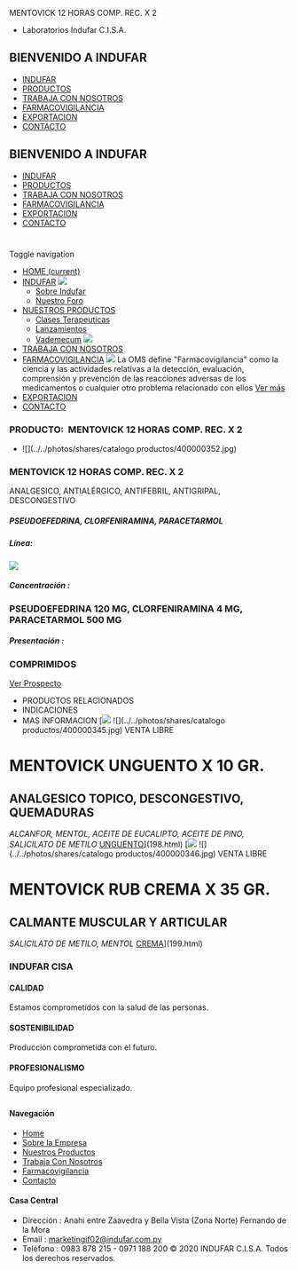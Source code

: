 MENTOVICK 12 HORAS COMP. REC. X 2
- Laboratorios Indufar C.I.S.A.
## BIENVENIDO A INDUFAR
* [INDUFAR](205.html#)
* [PRODUCTOS](205.html#)
* [TRABAJA CON NOSOTROS](205.html#)
* [FARMACOVIGILANCIA](205.html#)
* [EXPORTACION](205.html#)
* [CONTACTO](205.html#)
## BIENVENIDO A INDUFAR
* [INDUFAR](../../index.html)
* [PRODUCTOS](../../productos.html)
* [TRABAJA CON NOSOTROS](../../trabaja_con_nosotros.html)
* [FARMACOVIGILANCIA](../../farmacovigilancia.html)
* [EXPORTACION](../../exportacion.html)
* [CONTACTO](../../contacto.html)
# 
Toggle navigation
* [HOME (current)](../../index.html)
* [INDUFAR](205.html#) 
  [![ ](../../photos/shares/Sistema/Menu/indufar_menul.jpg)](../../institucional.html)
  - [Sobre Indufar](../../institucional.html)
  - [Nuestro Foro](../../blog.html)
* [NUESTROS PRODUCTOS](205.html#) 
  - [Clases Terapeuticas](../clases_terapeuticas.html)
  - [Lanzamientos](../lanzamientos.html)
  - [Vademecum](../../productos.html)
  [![ ](../../photos/shares/Sistema/Menu/productos.png)](../../productos.html)
* [TRABAJA CON NOSOTROS](../../trabaja_con_nosotros.html)
* [FARMACOVIGILANCIA](205.html#) 
  [![ ](../../photos/shares/Sistema/Menu/TUBOS.png)](../../farmacovigilancia.html)
  La OMS define "Farmacovigilancia" como la ciencia y las actividades relativas a la detección, evaluación, comprensión y prevención de las reacciones adversas de los medicamentos o cualquier otro problema relacionado con ellos
  [Ver más](../../farmacovigilancia.html)
* [EXPORTACION](../../exportacion.html)
* [CONTACTO](../../contacto.html)
### PRODUCTO:  MENTOVICK 12 HORAS COMP. REC. X 2
* ![](../../photos/shares/catalogo productos/400000352.jpg)
### **MENTOVICK 12 HORAS COMP. REC. X 2**
ANALGESICO, ANTIALÉRGICO, ANTIFEBRIL, ANTIGRIPAL, DESCONGESTIVO
##### **PSEUDOEFEDRINA, CLORFENIRAMINA, PARACETARMOL**
##### **Línea:**
[![](../../photos/shares/Laboratorios/lab_indufar.png)](../linea/1.html)
##### **Concentración :**
### PSEUDOEFEDRINA 120 MG, CLORFENIRAMINA 4 MG, PARACETARMOL 500 MG
##### **Presentación :**
### COMPRIMIDOS
[Ver Prospecto](https://www.indufar.com.py/files/shares/prospectos/400000352.pdf)
* PRODUCTOS RELACIONADOS
* INDICACIONES
* MAS INFORMACION
[![](../../photos/shares/Laboratorios/lab_indufar.png)
![](../../photos/shares/catalogo productos/400000345.jpg)
VENTA LIBRE
# MENTOVICK UNGUENTO X 10 GR.
## ANALGESICO TOPICO, DESCONGESTIVO, QUEMADURAS
*ALCANFOR, MENTOL, ACEITE DE EUCALIPTO, ACEITE DE PINO, SALICILATO DE METILO*
[UNGUENTO](205.html#)](198.html)
[![](../../photos/shares/Laboratorios/lab_indufar.png)
![](../../photos/shares/catalogo productos/400000346.jpg)
VENTA LIBRE
# MENTOVICK RUB CREMA X 35 GR.
## CALMANTE MUSCULAR Y ARTICULAR
*SALICILATO DE METILO, MENTOL*
[CREMA](205.html#)](199.html)
### INDUFAR CISA
#### CALIDAD
Estamos comprometidos con la salud de las personas.
#### SOSTENIBILIDAD
Producción comprometida con el futuro.
#### PROFESIONALISMO
Equipo profesional especializado.
## 
#### Navegación
* [Home](../../index.html)
* [Sobre la Empresa](../../institucional.html)
* [Nuestros Productos](../../productos.html)
* [Trabaja Con Nosotros](../../trabaja_con_nosotros.html)
* [Farmacovigilancia](../../farmacovigilancia.html)
* [Contacto](../../contacto.html)
#### Casa Central
* Dirección : Anahi entre Zaavedra y Bella Vista (Zona Norte) Fernando de la Mora
* Email : [marketingif02@indufar.com.py](mailto:marketingif02@indufar.com.py)
* Teléfono : 0983 878 215 - 0971 188 200
© 2020 INDUFAR C.I.S.A. Todos los derechos reservados.